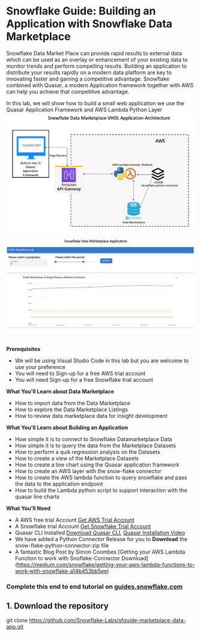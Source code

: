 # Snowflake Guide: Building an Application with Snowflake Data Marketplace
Snowflake Data Market Place can provide rapid results to external data which can be used as an overlay or enhancement of your existing data to monitor trends and perform compelling results. Building an application to distribute your results rapidly on a modern data platform are key to innovating faster and gaining a competitive advantage. Snowflake combined with Quasar, a modern Application framework together with AWS can help you achieve that competitive advantage. 

In this lab, we will show how to build a small web application we use the Quasar Application Framework and AWS Lambda Python Layer 
![Architecture](/media/DataM.png)

![App Image](/media/vue-final.png)

## 
**Prerequisites**
* We will be using Visual Studio Code in this lab but you are welcome to use your preference
* You will need to Sign-up for a free AWS trial account
* You will need Sign-up for a free Snowflake trial account

**What You'll Learn about Data Marketplace**
*	How to import data from the Data Marketplace
*	How to explore the Data Marketplace Listings
*	How to review data marketplace data for insight development

**What You'll Learn about Building an Application**
*	How simple it is to connect to Snowflake Datamarketplace Data
*	How simple it is to query the data from the Marketplace Datasets
*	How to perform a quik regression analysis on the Datasets
*	How to create a view of the Marketplace Datasets
*	How to create a line chart using the Quasar application framework
*	How to create an AWS layer with the snow-flake connector 
*	How to create the AWS lambda function to query snowflake and pass the data to the application endpoint
*	How to build the Lambda python script to support interaction with the quasar line charts 

**What You'll Need**
* A AWS free trial Account [Get AWS Trial Account](https://aws.amazon.com/free/?all-free-tier.sort-by=item.additionalFields.SortRank&all-free-tier.sort-order=asc&awsf.Free%20Tier%20Types=*all&awsf.Free%20Tier%20Categories=*all)
* A Snowflake trial Account [Get Snowflake Trial Account](https://signup.snowflake.com/?_ga=2.216496658.583434456.1619544527-1296939414.1603389593)
* Quasar CLI Installed [Download Quasar CLI](https://quasar.dev/start/pick-quasar-flavour/), [Quasar Installation Video](https://www.youtube.com/watch?v=BK66mQTSl7U)
* We have added a Python Connector Release for you to **Download** the snow-flake-python-connector-zip file 
* A fantastic Blog Post by Simon Coombes [Getting your AWS Lambda Function to work with Snoflake-Connector Download] (https://medium.com/snowflake/getting-your-aws-lambda-functions-to-work-with-snowflake-a14b453bb5ee)

### Complete this end to end tutorial on [guides.snowflake.com](https://guides.snowflake.com/guide)


## 1. Download the repository
git clone https://github.com/Snowflake-Labs/sfguide-marketplace-data-app.git







